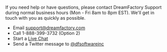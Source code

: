 If you need help or have questions, please contact DreamFactory Support during normal business hours (Mon - Fri 8am to 8pm EST). We'll get in touch with you as quickly as possible.

* Email support@dreamfactory.com
* Call 1-888-399-3732 (Option 2)
* Start a [Live Chat](https://chatserver.comm100.com/ChatWindow.aspx?planId=219&visitType=1&byHref=1&partnerId=-1&siteid=210217)
* Send a Twitter message to [@dfsoftwareinc](https://twitter.com/dfsoftwareinc) 